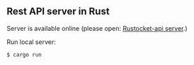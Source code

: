 
## Rest API server in Rust

  Server is available online (please open: [Rustocket-api server](https://rustocket-api.herokuapp.com/persons/).)

  Run local server:

```bash
$ cargo run
```